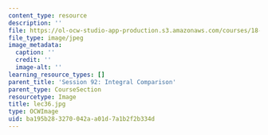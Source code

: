 ```yaml
---
content_type: resource
description: ''
file: https://ol-ocw-studio-app-production.s3.amazonaws.com/courses/18-01sc-single-variable-calculus-fall-2010/ba195b283270042aa01d7a1b2f2b334d_lec36.jpg
file_type: image/jpeg
image_metadata:
  caption: ''
  credit: ''
  image-alt: ''
learning_resource_types: []
parent_title: 'Session 92: Integral Comparison'
parent_type: CourseSection
resourcetype: Image
title: lec36.jpg
type: OCWImage
uid: ba195b28-3270-042a-a01d-7a1b2f2b334d
---
```

